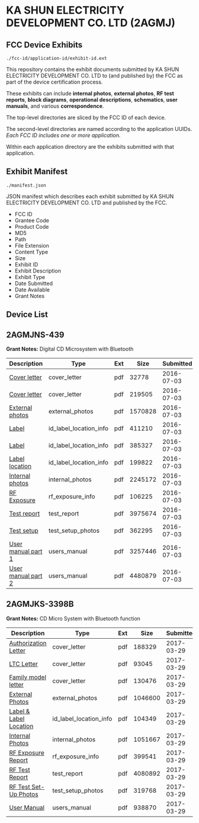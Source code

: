 # KA SHUN ELECTRICITY DEVELOPMENT CO. LTD (2AGMJ)
## FCC Device Exhibits

```
./fcc-id/application-id/exhibit-id.ext
```

This repository contains the exhibit documents submitted by KA SHUN ELECTRICITY DEVELOPMENT CO. LTD to (and published by) the FCC as part of the device certification process.

These exhibits can include **internal photos**, **external photos**, **RF test reports**, **block diagrams**, **operational descriptions**, **schematics**, **user manuals**, and various **correspondence**.

The top-level directories are sliced by the FCC ID of each device.

The second-level directories are named according to the application UUIDs. *Each FCC ID includes one or more application.*

Within each application directory are the exhibits submitted with that application. 

## Exhibit Manifest

```
./manifest.json
```

JSON manifest which describes each exhibit submitted by KA SHUN ELECTRICITY DEVELOPMENT CO. LTD and published by the FCC.

- FCC ID
- Grantee Code
- Product Code
- MD5
- Path
- File Extension
- Content Type
- Size
- Exhibit ID
- Exhibit Description
- Exhibit Type
- Date Submitted
- Date Available
- Grant Notes

## Device List
## 2AGMJNS-439
**Grant Notes:** Digital CD Microsystem with Bluetooth

| Description | Type | Ext | Size | Submitted | Available |
| ----------- | ---- | --- | ---- | --------- | --------- |
| [Cover letter](2AGMJNS-439/93485b283cccfd620e93365365714565/3048916.pdf) | cover_letter | pdf | 32778 | 2016-07-03 | 2016-07-03 |
| [Cover letter](2AGMJNS-439/93485b283cccfd620e93365365714565/3048917.pdf) | cover_letter | pdf | 219505 | 2016-07-03 | 2016-07-03 |
| [External photos](2AGMJNS-439/93485b283cccfd620e93365365714565/3048918.pdf) | external_photos | pdf | 1570828 | 2016-07-03 | 2016-07-03 |
| [Label](2AGMJNS-439/93485b283cccfd620e93365365714565/3048919.pdf) | id_label_location_info | pdf | 411210 | 2016-07-03 | 2016-07-03 |
| [Label](2AGMJNS-439/93485b283cccfd620e93365365714565/3048920.pdf) | id_label_location_info | pdf | 385327 | 2016-07-03 | 2016-07-03 |
| [Label location](2AGMJNS-439/93485b283cccfd620e93365365714565/3048921.pdf) | id_label_location_info | pdf | 199822 | 2016-07-03 | 2016-07-03 |
| [Internal photos](2AGMJNS-439/93485b283cccfd620e93365365714565/3048922.pdf) | internal_photos | pdf | 2245172 | 2016-07-03 | 2016-07-03 |
| [RF Exposure](2AGMJNS-439/93485b283cccfd620e93365365714565/3048924.pdf) | rf_exposure_info | pdf | 106225 | 2016-07-03 | 2016-07-03 |
| [Test report](2AGMJNS-439/93485b283cccfd620e93365365714565/3048927.pdf) | test_report | pdf | 3975674 | 2016-07-03 | 2016-07-03 |
| [Test setup](2AGMJNS-439/93485b283cccfd620e93365365714565/3048928.pdf) | test_setup_photos | pdf | 362295 | 2016-07-03 | 2016-07-03 |
| [User manual part 1](2AGMJNS-439/93485b283cccfd620e93365365714565/3048929.pdf) | users_manual | pdf | 3257446 | 2016-07-03 | 2016-07-03 |
| [User manual part 2](2AGMJNS-439/93485b283cccfd620e93365365714565/3048930.pdf) | users_manual | pdf | 4480879 | 2016-07-03 | 2016-07-03 |
## 2AGMJKS-3398B
**Grant Notes:** CD Micro System with Bluetooth function

| Description | Type | Ext | Size | Submitted | Available |
| ----------- | ---- | --- | ---- | --------- | --------- |
| [Authorization Letter](2AGMJKS-3398B/2cc865e75c40a52223355d874eae46b5/3338728.pdf) | cover_letter | pdf | 188329 | 2017-03-29 | 2017-03-31 |
| [LTC Letter](2AGMJKS-3398B/2cc865e75c40a52223355d874eae46b5/3338729.pdf) | cover_letter | pdf | 93045 | 2017-03-29 | 2017-03-31 |
| [Family model letter](2AGMJKS-3398B/2cc865e75c40a52223355d874eae46b5/3338730.pdf) | cover_letter | pdf | 130476 | 2017-03-29 | 2017-03-31 |
| [External Photos](2AGMJKS-3398B/2cc865e75c40a52223355d874eae46b5/3338731.pdf) | external_photos | pdf | 1046600 | 2017-03-29 | 2017-03-31 |
| [Label & Label Location](2AGMJKS-3398B/2cc865e75c40a52223355d874eae46b5/3338732.pdf) | id_label_location_info | pdf | 104349 | 2017-03-29 | 2017-03-31 |
| [Internal Photos](2AGMJKS-3398B/2cc865e75c40a52223355d874eae46b5/3338733.pdf) | internal_photos | pdf | 1051667 | 2017-03-29 | 2017-03-31 |
| [RF Exposure Report](2AGMJKS-3398B/2cc865e75c40a52223355d874eae46b5/3338735.pdf) | rf_exposure_info | pdf | 399541 | 2017-03-29 | 2017-03-31 |
| [RF Test Report](2AGMJKS-3398B/2cc865e75c40a52223355d874eae46b5/3338737.pdf) | test_report | pdf | 4080892 | 2017-03-29 | 2017-03-31 |
| [RF Test Set-Up Photos](2AGMJKS-3398B/2cc865e75c40a52223355d874eae46b5/3338738.pdf) | test_setup_photos | pdf | 319768 | 2017-03-29 | 2017-03-31 |
| [User Manual](2AGMJKS-3398B/2cc865e75c40a52223355d874eae46b5/3338739.pdf) | users_manual | pdf | 938870 | 2017-03-29 | 2017-03-31 |
